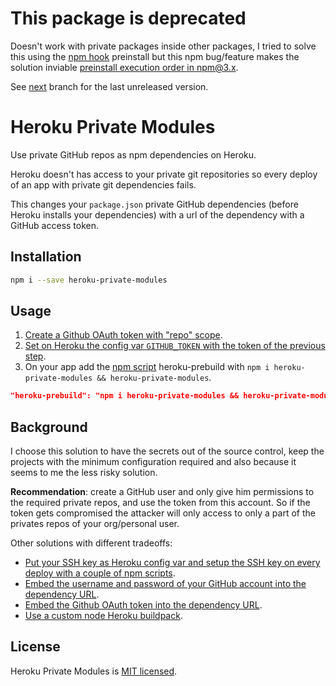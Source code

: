 # This package is deprecated

Doesn't work with private packages inside other packages, I tried to solve this using the [npm hook](https://docs.npmjs.com/misc/scripts#hook-scripts) preinstall but this npm bug/feature makes the solution inviable [preinstall execution order in npm@3.x](https://github.com/npm/npm/issues/10379#issuecomment-163316532).

See [next](https://github.com/auth0/heroku-private-modules/tree/next) branch for the last unreleased version.

# Heroku Private Modules

Use private GitHub repos as npm dependencies on Heroku.

Heroku doesn't has access to your private git repositories so every deploy of an app with private git dependencies fails.

This changes your `package.json` private GitHub dependencies (before Heroku installs your dependencies) with a url of the dependency with a GitHub access token.

## Installation

```bash
npm i --save heroku-private-modules
```

## Usage

1. [Create a Github OAuth token with "repo" scope](https://help.github.com/articles/creating-an-access-token-for-command-line-use/).
2. [Set on Heroku the config var `GITHUB_TOKEN` with the token of the previous step](https://devcenter.heroku.com/articles/config-vars#setting-up-config-vars-for-a-deployed-application).
3. On your app add the [npm script](https://docs.npmjs.com/misc/scripts) heroku-prebuild with `npm i heroku-private-modules && heroku-private-modules`.
```json
"heroku-prebuild": "npm i heroku-private-modules && heroku-private-modules"
```

## Background

I choose this solution to have the secrets out of the source control, keep the projects with the minimum configuration required and also because it seems to me the less risky solution.

**Recommendation**: create a GitHub user and only give him permissions to the required private repos, and use the token from this account. So if the token gets compromised the attacker will only access to only a part of the privates repos of your org/personal user.

Other solutions with different tradeoffs:
- [Put your SSH key as Heroku config var and setup the SSH key on every deploy with a couple of npm scripts](http://stackoverflow.com/a/29677091).
- [Embed the username and password of your GitHub account into the dependency URL](http://stackoverflow.com/a/13353408).
- [Embed the Github OAuth token into the dependency URL](http://rzrsharp.net/2013/07/02/private-github-repos-with-npm-and-heroku.html).
- [Use a custom node Heroku buildpack](https://github.com/siassaj/heroku-buildpack-git-deploy-keys).

## License

Heroku Private Modules is [MIT licensed](./LICENSE.md).
